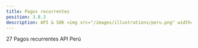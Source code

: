 ```yaml
---
title: Pagos recurrentes
position: 3.8.3
description: API & SDK <img src="/images/illustrations/peru.png" width="50">
---
```


27 Pagos recurrentes API Perú
